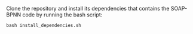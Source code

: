Clone the repository and install its dependencies that contains the SOAP-BPNN code by running the bash script:

```
bash install_dependencies.sh
```

